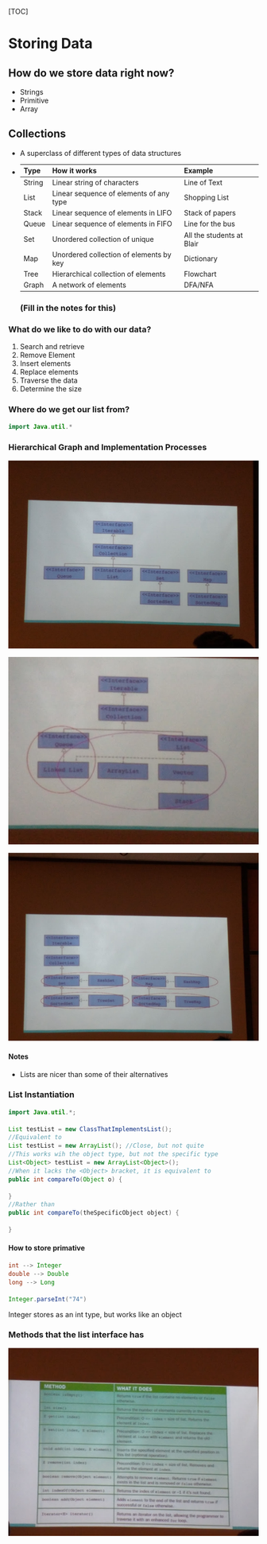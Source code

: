 

[TOC]

# Storing Data

## How do we store data right now?

* Strings
* Primitive
* Array

## Collections

* A superclass of different types of data structures

* | Type   | How it works                            | Example                   |
  | ------ | --------------------------------------- | ------------------------- |
  | String | Linear string of characters             | Line of Text              |
  | List   | Linear sequence of elements of any type | Shopping List             |
  | Stack  | Linear sequence of elements in LIFO     | Stack of papers           |
  | Queue  | Linear  sequence of elements in FIFO    | Line for the bus          |
  | Set    | Unordered collection of unique          | All the students at Blair |
  | Map    | Unordered collection of elements by key | Dictionary                |
  | Tree   | Hierarchical collection of elements     | Flowchart                 |
  | Graph  | A network of elements                   | DFA/NFA                   |

  ### (Fill in the notes for this)

### What do we like to do with our data?

1. Search and retrieve
2. Remove Element
3. Insert elements
4. Replace elements
5. Traverse the data
6. Determine the size

### Where do we get our list from?

```java
import Java.util.*
```

### Hierarchical Graph and Implementation Processes

![alt-text](pictures/hierarchical_system.jpg "Hierarchical System Layout") 

![alt-text](pictures/hierarchical_system2.jpg) 

![alt-text](pictures/MVIMG_20181107_091110818.jpg)

#### Notes

* Lists are nicer than some of their alternatives

### List Instantiation

```java
import Java.util.*;

List testList = new ClassThatImplementsList();
//Equivalent to
List testList = new ArrayList(); //Close, but not quite 
//This works wih the object type, but not the specific type
List<Object> testList = new ArrayList<Object>();
//When it lacks the <Object> bracket, it is equivalent to 
public int compareTo(Object o) {
    
}
//Rather than
public int compareTo(theSpecificObject object) {
    
}
```

#### How to store primative

```java
int --> Integer
double --> Double
long --> Long

Integer.parseInt("74")
```

Integer stores as an int type, but works like an object

### Methods that the list interface has

![alt-text](pictures/possible_methods.jpg) 
